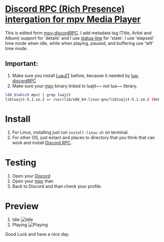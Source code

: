 # [Discord RPC (Rich Presence) intergation for mpv Media Player](https://github.com/cniw/mpv-discordRPC)

This is edited form [mpv-discordRPC](https://github.com/noaione/mpv-discordRPC). 
I add metadata tag (Title, Artist and Album) support for 'details' and I use 
[status-line](https://github.com/mpv-player/mpv/raw/master/TOOLS/lua/status-line.lua) 
for 'state'. I use 'elapsed' time mode when idle, while when playing, paused, and 
buffering use 'left' time mode.

## Important:
1. Make sure you install [LuaJIT](http://luajit.org/) before, because it needed 
by [lua-discordRPC](https://github.com/pfirsich/lua-discordRPC)
2. Make sure your [mpv](https://mpv.io/) binary linked to luajit~~ not lua~~ library.
```bash
ldd $(which mpv) | grep luajit
libluajit-5.1.so.2 => /usr/lib/x86_64-linux-gnu/libluajit-5.1.so.2 (0x00007f32e9a83000)
```

# Install
1. For Linux, installing just run `install-linux.sh` on terminal.
2. For other OS, just extact and places to directory that you think that can work and install [Discord RPC](https://github.com/discordapp/discord-rpc/releases).

# Testing
1. Open your [Discord](https://discordapp.com/download)
2. Open your [mpv](https://mpv.io/installation/) than
3. Back to Discord and than check your profile. 

# Preview
1. Idle
![Idle](https://github.com/cniw/mpv-discordRPC/raw/master/images/idle.png)
2. Playing
![Playing](https://github.com/cniw/mpv-discordRPC/raw/master/images/playing.png)

Good Luck and have a nice day.

